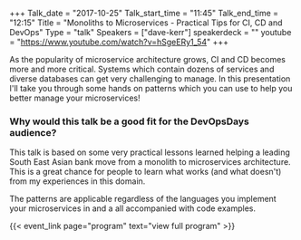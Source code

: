+++
Talk_date = "2017-10-25"
Talk_start_time = "11:45"
Talk_end_time = "12:15"
Title = "Monoliths to Microservices - Practical Tips for CI, CD and DevOps"
Type = "talk"
Speakers = ["dave-kerr"]
speakerdeck = ""
youtube = "https://www.youtube.com/watch?v=hSgeERy1_54"
+++

As the popularity of microservice architecture grows, CI and CD becomes more and more critical. Systems which contain dozens of services and diverse databases can get very challenging to manage. In this presentation I'll take you through some hands on patterns which you can use to help you better manage your microservices!

### Why would this talk be a good fit for the DevOpsDays audience?

This talk is based on some very practical lessons learned helping a leading South East Asian bank move from a monolith to microservices architecture. This is a great chance for people to learn what works (and what doesn't) from my experiences in this domain.

The patterns are applicable regardless of the languages you implement your microservices in and a all accompanied with code examples.

{{< event_link page="program" text="view full program" >}}
